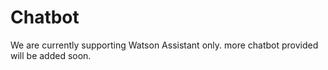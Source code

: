 # Chatbot

We are currently supporting Watson Assistant only. more chatbot provided will be added soon.
